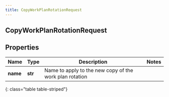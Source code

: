 ```yaml
---
title: CopyWorkPlanRotationRequest
---
```

## CopyWorkPlanRotationRequest

## Properties

|Name | Type | Description | Notes|
|------------ | ------------- | ------------- | -------------|
| **name** | **str** | Name to apply to the new copy of the work plan rotation | |
{: class="table table-striped"}


